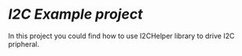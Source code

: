 # _I2C Example project_

In this project you could find how to use I2CHelper library to drive I2C pripheral.
